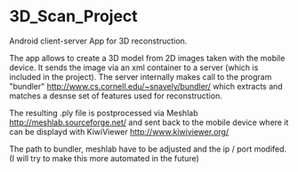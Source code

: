 # 3D_Scan_Project
Android client-server App for 3D reconstruction.

The app allows to create a 3D model from 2D images taken with the mobile device.
It sends the image via an xml container to a server (which is included in the project).
The server internally makes call to the program "bundler"
http://www.cs.cornell.edu/~snavely/bundler/
which extracts and matches a desnse set of features used for reconstruction.

The resulting .ply file is postprocessed via Meshlab
http://meshlab.sourceforge.net/
and sent back to the mobile device where it can be displayd with KiwiViewer
http://www.kiwiviewer.org/

The path to bundler, meshlab have to be adjusted and the ip / port modifed.
(I will try to make this more automated in the future)
